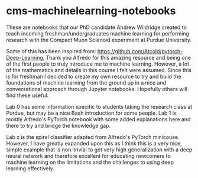 # cms-machinelearning-notebooks
These are notebooks that our PhD candidate Andrew Wildridge created to teach incoming freshman/undergraduates machine learning for performing research with the Compact Muon Solenoid experiment at Purdue University. 

Some of this has been inspired from: https://github.com/Atcold/pytorch-Deep-Learning, Thank you Alfredo for this amazing resource and being one of the first people to truly introduce me to machine learning. However, a lot of the mathematics and details in this course I felt were assumed. Since this is for freshman I decided to create my own resource to try and build the foundations of machine learning from the ground up in a nice and conversational approach through Jupyter notebooks. Hopefully others will find these useful.

Lab 0 has some information specific to students taking the research class at Purdue, but may be a nice Bash introduction for some people. 
Lab 1 is mostly Alfredo's PyTorch notebook with some added explanations here and there to try and bridge the knowledge gap.

Lab x is the spiral classifier adapted from Alfredo's PyTorch minicouse. However, I have greatly expanded upon this as I think this is a very nice, simple example that is non-trivial to get very high generalization with a deep neural network and therefore excellent for educating newcomers to machine learning on the limitations and the challenges to using deep learning effectively.
